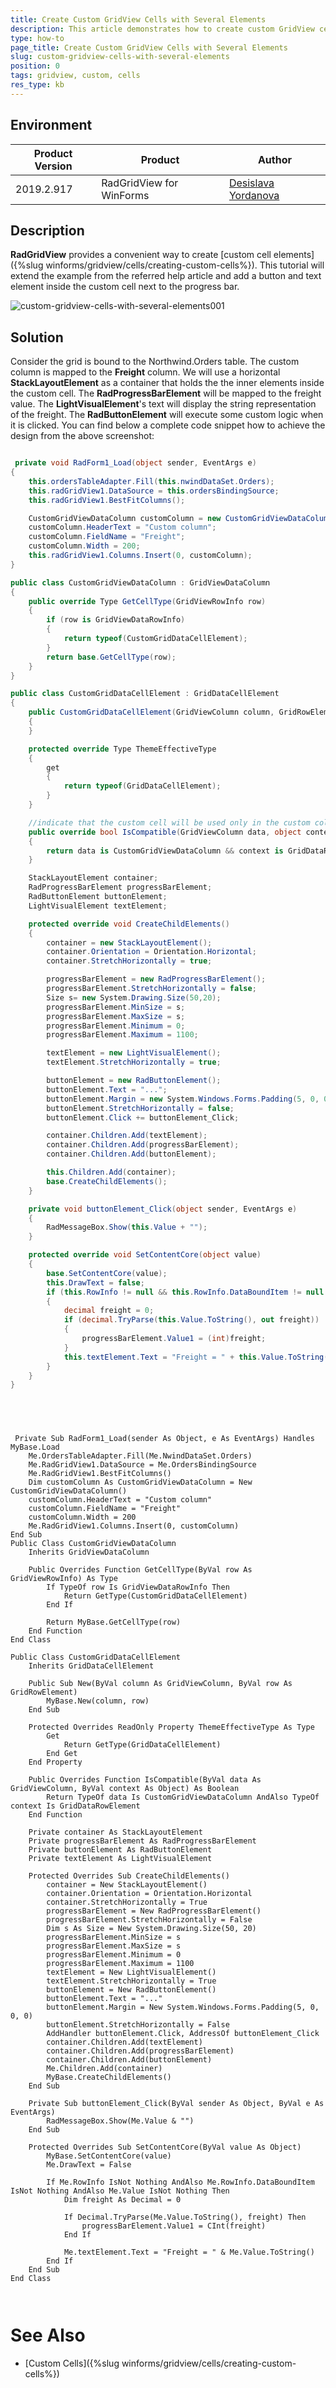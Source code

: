 ```yaml
---
title: Create Custom GridView Cells with Several Elements
description: This article demonstrates how to create custom GridView cells with several elements
type: how-to
page_title: Create Custom GridView Cells with Several Elements
slug: custom-gridview-cells-with-several-elements
position: 0
tags: gridview, custom, cells
res_type: kb
---
```


## Environment
 
|Product Version|Product|Author|
|----|----|----|
|2019.2.917|RadGridView for WinForms|[Desislava Yordanova](https://www.telerik.com/blogs/author/desislava-yordanova)|
 
## Description

**RadGridView** provides a convenient way to create [custom cell elements]({%slug winforms/gridview/cells/creating-custom-cells%}). This tutorial will extend the example from the referred help article and add a button and text element inside the custom cell next to the progress bar.


![custom-gridview-cells-with-several-elements001](images/custom-gridview-cells-with-several-elements001.png)


## Solution 

Consider the grid is bound to the Northwind.Orders table. The custom column is mapped to the **Freight** column.
We will use a horizontal **StackLayoutElement** as a container that holds the the inner elements inside the custom cell. The **RadProgressBarElement** will be mapped to the freight value. The **LightVisualElement**'s text will display the string representation of the freight. The **RadButtonElement** will execute some custom logic when it is clicked. You can find below a complete code snippet how to achieve the design from the above screenshot:


````C#

 private void RadForm1_Load(object sender, EventArgs e)
{ 
    this.ordersTableAdapter.Fill(this.nwindDataSet.Orders);
    this.radGridView1.DataSource = this.ordersBindingSource;
    this.radGridView1.BestFitColumns();

    CustomGridViewDataColumn customColumn = new CustomGridViewDataColumn();
    customColumn.HeaderText = "Custom column";
    customColumn.FieldName = "Freight";
    customColumn.Width = 200;
    this.radGridView1.Columns.Insert(0, customColumn);
}

public class CustomGridViewDataColumn : GridViewDataColumn
{
    public override Type GetCellType(GridViewRowInfo row)
    {
        if (row is GridViewDataRowInfo)
        {
            return typeof(CustomGridDataCellElement);
        }
        return base.GetCellType(row);
    }
}

public class CustomGridDataCellElement : GridDataCellElement
{ 
    public CustomGridDataCellElement(GridViewColumn column, GridRowElement row) : base(column, row)
    {
    }

    protected override Type ThemeEffectiveType
    {
        get
        {
            return typeof(GridDataCellElement);
        }
    }

    //indicate that the custom cell will be used only in the custom column
    public override bool IsCompatible(GridViewColumn data, object context)
    {
        return data is CustomGridViewDataColumn && context is GridDataRowElement;
    }

    StackLayoutElement container;
    RadProgressBarElement progressBarElement;
    RadButtonElement buttonElement;
    LightVisualElement textElement;

    protected override void CreateChildElements()
    {
        container = new StackLayoutElement();
        container.Orientation = Orientation.Horizontal;
        container.StretchHorizontally = true;

        progressBarElement = new RadProgressBarElement();
        progressBarElement.StretchHorizontally = false;
        Size s= new System.Drawing.Size(50,20);
        progressBarElement.MinSize = s;
        progressBarElement.MaxSize = s;
        progressBarElement.Minimum = 0;
        progressBarElement.Maximum = 1100;

        textElement = new LightVisualElement();
        textElement.StretchHorizontally = true;

        buttonElement = new RadButtonElement();
        buttonElement.Text = "...";
        buttonElement.Margin = new System.Windows.Forms.Padding(5, 0, 0, 0);
        buttonElement.StretchHorizontally = false;
        buttonElement.Click += buttonElement_Click;

        container.Children.Add(textElement);
        container.Children.Add(progressBarElement);
        container.Children.Add(buttonElement);

        this.Children.Add(container);
        base.CreateChildElements();
    }

    private void buttonElement_Click(object sender, EventArgs e)
    {
        RadMessageBox.Show(this.Value + "");
    }

    protected override void SetContentCore(object value)
    {
        base.SetContentCore(value);
        this.DrawText = false;
        if (this.RowInfo != null && this.RowInfo.DataBoundItem != null && this.Value != null)
        {
            decimal freight = 0;
            if (decimal.TryParse(this.Value.ToString(), out freight))
            {
                progressBarElement.Value1 = (int)freight;
            }
            this.textElement.Text = "Freight = " + this.Value.ToString();
        }
    }
}


        
````
````VB.NET

 Private Sub RadForm1_Load(sender As Object, e As EventArgs) Handles MyBase.Load
    Me.OrdersTableAdapter.Fill(Me.NwindDataSet.Orders)
    Me.RadGridView1.DataSource = Me.OrdersBindingSource
    Me.RadGridView1.BestFitColumns()
    Dim customColumn As CustomGridViewDataColumn = New CustomGridViewDataColumn()
    customColumn.HeaderText = "Custom column"
    customColumn.FieldName = "Freight"
    customColumn.Width = 200
    Me.RadGridView1.Columns.Insert(0, customColumn)
End Sub
Public Class CustomGridViewDataColumn
    Inherits GridViewDataColumn

    Public Overrides Function GetCellType(ByVal row As GridViewRowInfo) As Type
        If TypeOf row Is GridViewDataRowInfo Then
            Return GetType(CustomGridDataCellElement)
        End If

        Return MyBase.GetCellType(row)
    End Function
End Class

Public Class CustomGridDataCellElement
    Inherits GridDataCellElement

    Public Sub New(ByVal column As GridViewColumn, ByVal row As GridRowElement)
        MyBase.New(column, row)
    End Sub

    Protected Overrides ReadOnly Property ThemeEffectiveType As Type
        Get
            Return GetType(GridDataCellElement)
        End Get
    End Property

    Public Overrides Function IsCompatible(ByVal data As GridViewColumn, ByVal context As Object) As Boolean
        Return TypeOf data Is CustomGridViewDataColumn AndAlso TypeOf context Is GridDataRowElement
    End Function

    Private container As StackLayoutElement
    Private progressBarElement As RadProgressBarElement
    Private buttonElement As RadButtonElement
    Private textElement As LightVisualElement

    Protected Overrides Sub CreateChildElements()
        container = New StackLayoutElement()
        container.Orientation = Orientation.Horizontal
        container.StretchHorizontally = True
        progressBarElement = New RadProgressBarElement()
        progressBarElement.StretchHorizontally = False
        Dim s As Size = New System.Drawing.Size(50, 20)
        progressBarElement.MinSize = s
        progressBarElement.MaxSize = s
        progressBarElement.Minimum = 0
        progressBarElement.Maximum = 1100
        textElement = New LightVisualElement()
        textElement.StretchHorizontally = True
        buttonElement = New RadButtonElement()
        buttonElement.Text = "..."
        buttonElement.Margin = New System.Windows.Forms.Padding(5, 0, 0, 0)
        buttonElement.StretchHorizontally = False
        AddHandler buttonElement.Click, AddressOf buttonElement_Click
        container.Children.Add(textElement)
        container.Children.Add(progressBarElement)
        container.Children.Add(buttonElement)
        Me.Children.Add(container)
        MyBase.CreateChildElements()
    End Sub

    Private Sub buttonElement_Click(ByVal sender As Object, ByVal e As EventArgs)
        RadMessageBox.Show(Me.Value & "")
    End Sub

    Protected Overrides Sub SetContentCore(ByVal value As Object)
        MyBase.SetContentCore(value)
        Me.DrawText = False

        If Me.RowInfo IsNot Nothing AndAlso Me.RowInfo.DataBoundItem IsNot Nothing AndAlso Me.Value IsNot Nothing Then
            Dim freight As Decimal = 0

            If Decimal.TryParse(Me.Value.ToString(), freight) Then
                progressBarElement.Value1 = CInt(freight)
            End If

            Me.textElement.Text = "Freight = " & Me.Value.ToString()
        End If
    End Sub
End Class

     

```` 
 

# See Also

* [Custom Cells]({%slug winforms/gridview/cells/creating-custom-cells%}) 





    
   
  
    
 
